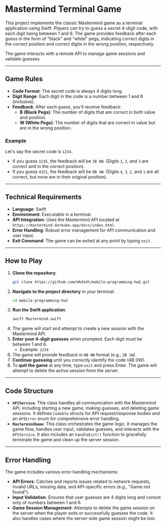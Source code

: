 # Mastermind Terminal Game

This project implements the classic Mastermind game as a terminal application using Swift. Players can try to guess a secret 4-digit code, with each digit being between 1 and 6. The game provides feedback after each guess in the form of "black" and "white" pegs, indicating correct digits in the correct position and correct digits in the wrong position, respectively.

The game interacts with a remote API to manage game sessions and validate guesses.

---

## Game Rules

* **Code Format**: The secret code is always 4 digits long.
* **Digit Range**: Each digit in the code is a number between 1 and 6 (inclusive).
* **Feedback**: After each guess, you'll receive feedback:
    * **B (Black Pegs)**: The number of digits that are correct in both value and position.
    * **W (White Pegs)**: The number of digits that are correct in value but are in the wrong position.

### Example

Let's say the secret code is `1234`.

* If you guess `1235`, the feedback will be `3B 0W`. (Digits `1`, `2`, and `3` are correct and in the correct position).
* If you guess `4321`, the feedback will be `0B 4W`. (Digits `4`, `3`, `2`, and `1` are all correct, but none are in their original position).

---

## Technical Requirements

* **Language**: Swift
* **Environment**: Executable in a terminal.
* **API Integration**: Uses the Mastermind API located at `https://mastermind.darkube.app/docs/index.html`.
* **Error Handling**: Robust error management for API communication and user input.
* **Exit Command**: The game can be exited at any point by typing `exit`.

---

## How to Play

1.  **Clone the repository**.
    ```bash
    git clone https://github.com/mhdsdt/mobile-programming-hw2.git
    ```
2.  **Navigate to the project directory** in your terminal.
    ```bash
    cd mobile-programming-hw2
    ```
3.  **Run the Swift application**:
    ```bash
    swift Mastermind.swift
    ```
4.  The game will start and attempt to create a new session with the Mastermind API.
5.  **Enter your 4-digit guesses** when prompted. Each digit must be between 1 and 6.
    * Example: `1234`
6.  The game will provide feedback in `NB NW` format (e.g., `2B 1W`).
7.  **Continue guessing** until you correctly identify the code (4B 0W).
8.  To **quit the game** at any time, type `exit` and press Enter. The game will attempt to delete the active session from the server.

---

## Code Structure

* **`APIService`**: This class handles all communication with the Mastermind API, including starting a new game, making guesses, and deleting game sessions. It defines `Codable` structs for API request/response bodies and an `APIError` enum for comprehensive error handling.
* **`MastermindGame`**: This class orchestrates the game logic. It manages the game flow, handles user input, validates guesses, and interacts with the `APIService`. It also includes an `handleExit()` function to gracefully terminate the game and clean up the server session.

---

## Error Handling

The game includes various error handling mechanisms:

* **API Errors**: Catches and reports issues related to network requests, invalid URLs, missing data, and API-specific errors (e.g., "Game not found").
* **Input Validation**: Ensures that user guesses are 4 digits long and consist only of numbers between 1 and 6.
* **Game Session Management**: Attempts to delete the game session on the server when the player exits or successfully guesses the code. It also handles cases where the server-side game session might be lost.
